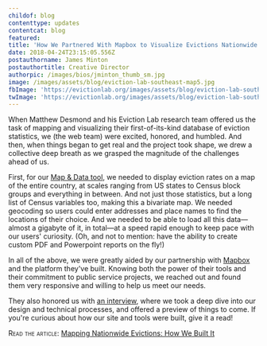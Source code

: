 ```yaml
---
childof: blog
contenttype: updates
contentcat: blog
featured: 
title: 'How We Partnered With Mapbox to Visualize Evictions Nationwide'
date: 2018-04-24T23:15:05.556Z
postauthorname: James Minton
postauthortitle: Creative Director
authorpic: /images/bios/jminton_thumb_sm.jpg
image: /images/assets/blog/eviction-lab-southeast-map5.jpg
fbImage: 'https://evictionlab.org/images/assets/blog/eviction-lab-southeast-map5.jpg'
twImage: 'https://evictionlab.org/images/assets/blog/eviction-lab-southeast-map5.jpg'
---
```

When Matthew Desmond and his Eviction Lab research team offered us the task of mapping and visualizing their first-of-its-kind database of eviction statistics, we (the web team) were excited, honored, and humbled. And then, when things began to get real and the project took shape, we drew a collective deep breath as we grasped the magnitude of the challenges ahead of us.

First, for our <a href="/map" target="_blank">Map & Data tool</a>, we needed to display eviction rates on a map of the entire country, at scales ranging from US states to Census block groups and everything in between. And not just those statistics, but a long list of Census variables too, making this a bivariate map. We needed geocoding so users could enter addresses and place names to find the locations of their choice. And we needed to be able to load all this data—almost a gigabyte of it, in total—at a speed rapid enough to keep pace with our users' curiosity. (Oh, and not to mention: have the ability to create custom PDF and Powerpoint reports on the fly!)

In all of the above, we were greatly aided by our partnership with <a href="https://www.mapbox.com/" target="_blank">Mapbox</a> and the platform they've built. Knowing both the power of their tools and their commitment to public service projects, we reached out and found them very responsive and willing to help us meet our needs. 

They also honored us with <a href="https://blog.mapbox.com/eviction-lab-map-617edfced73b" target="_blank">an interview</a>, where we took a deep dive into our design and technical processes, and offered a preview of things to come. If you're curious about how our site and tools were built, give it a read!

<span class="smallcaps">Read the article:</span> <a class="ak-bold" href="https://blog.mapbox.com/eviction-lab-map-617edfced73b" target="_blank">Mapping Nationwide Evictions: How We Built It</a>













